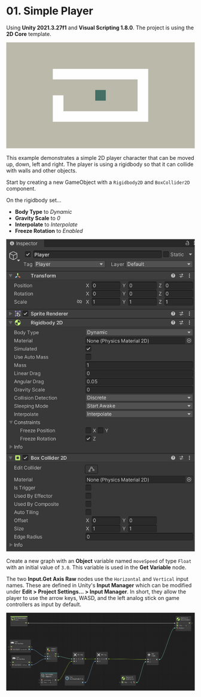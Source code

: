 # 01. Simple Player

Using **Unity 2021.3.27f1** and **Visual Scripting 1.8.0**. The project is using the **2D Core** template.

![Demo](./demo.gif)

This example demonstrates a simple 2D player character that can be moved up, down, left and right. The player is using a rigidbody so that it can collide with walls and other objects.

Start by creating a new GameObject with a `Rigidbody2D` and `BoxCollider2D` component. 

On the rigidbody set...

- **Body Type** to *Dynamic*
- **Gravity Scale** to *0*
- **Interpolate** to *Interpolate*
- **Freeze Rotation** to *Enabled*

![Player Inspector](./player-inspector.jpg)

Create a new graph with an **Object** variable named `moveSpeed` of type `Float` with an initial value of `3.0`. This variable is used in the **Get Variable** node.

The two **Input.Get Axis Raw** nodes use the `Horizontal` and `Vertical` input names. These are defined in Unity's **Input Manager** which can be modified under **Edit > Project Settings... > Input Manager**. In short, they allow the player to use the arrow keys, WASD, and the left analog stick on game controllers as input by default.

![Graph](./graph.jpg)
